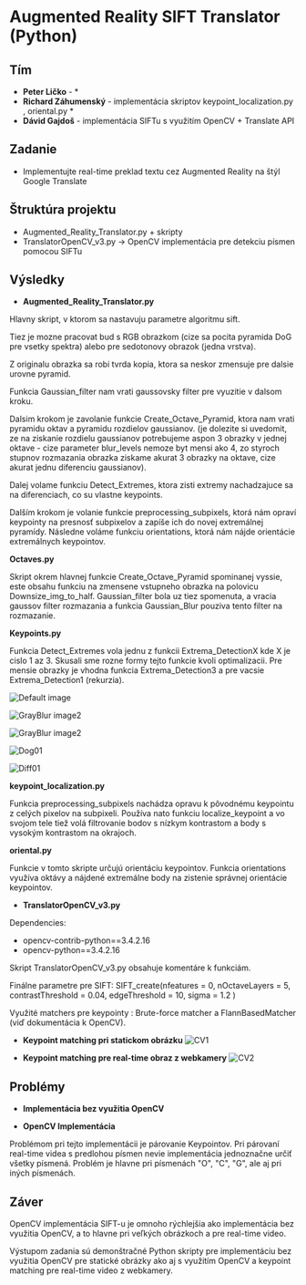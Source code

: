 # Augmented Reality SIFT Translator (Python)

## Tím
* **Peter Ličko** - *
* **Richard Záhumenský** - implementácia skriptov keypoint_localization.py , oriental.py *
* **Dávid Gajdoš** - implementácia SIFTu s využitím OpenCV + Translate API

## Zadanie
* Implementujte real-time preklad textu cez Augmented Reality na štýl Google Translate 

## Štruktúra projektu
* Augmented_Reality_Translator.py + skripty 
* TranslatorOpenCV_v3.py -> OpenCV implementácia pre detekciu písmen pomocou SIFTu 

## Výsledky

* **Augmented_Reality_Translator.py**

Hlavny skript, v ktorom sa nastavuju parametre algoritmu sift.

Tiez je mozne pracovat bud s RGB obrazkom (cize sa pocita pyramida DoG pre vsetky spektra) alebo pre sedotonovy obrazok (jedna vrstva).

Z originalu obrazka sa robi tvrda kopia, ktora sa neskor zmensuje pre dalsie urovne pyramid.

Funkcia Gaussian_filter nam vrati gaussovsky filter pre vyuzitie v dalsom kroku.

Dalsim krokom je zavolanie funkcie Create_Octave_Pyramid, ktora nam vrati pyramidu oktav a pyramidu rozdielov gaussianov. (je dolezite si uvedomit, ze na ziskanie rozdielu gaussianov potrebujeme aspon 3 obrazky v jednej oktave - cize parameter blur_levels nemoze byt mensi ako 4, zo styroch stupnov rozmazania obrazka ziskame akurat 3 obrazky na oktave, cize akurat jednu diferenciu gaussianov).

Dalej volame funkciu Detect_Extremes, ktora zisti extremy nachadzajuce sa na diferenciach, co su vlastne keypoints.

Dalším krokom je volanie funkcie preprocessing_subpixels, ktorá nám opraví keypointy na presnosť subpixelov a zapíše ich do novej extremálnej pyramídy. Následne voláme funkciu orientations, ktorá nám nájde orientácie extremálnych keypointov.


**Octaves.py**

Skript okrem hlavnej funkcie Create_Octave_Pyramid spominanej vyssie, este obsahu funkciu na zmensene vstupneho obrazka na polovicu Downsize_img_to_half.
Gaussian_filter bola uz tiez spomenuta, a vracia gaussov filter rozmazania a funkcia Gaussian_Blur pouziva tento filter na rozmazanie.


**Keypoints.py**

Funkcia Detect_Extremes vola jednu z funkcii Extrema_DetectionX kde X je cislo 1 az 3. Skusali sme rozne formy tejto funkcie kvoli optimalizacii. Pre mensie obrazky je vhodna funkcia Extrema_Detection3 a pre vacsie Extrema_Detection1 (rekurzia).


![Default image](/result_images/default.png) 

![GrayBlur image2](/result_images/grayblur2.png) 

![GrayBlur image2](/result_images/grayblur1.png) 

![Dog01](/result_images/dog01.png) 

![Diff01](/result_images/diff01.png) 


**keypoint_localization.py**

Funkcia preprocessing_subpixels nachádza opravu k pôvodnému keypointu z celých pixelov na subpixeli. Používa nato funkciu localize_keypoint a vo svojom tele tiež volá filtrovanie bodov s nízkym kontrastom a body s vysokým kontrastom na okrajoch.

**oriental.py**

Funkcie v tomto skripte určujú orientáciu keypointov. Funkcia orientations využíva oktávy a nájdené extremálne body na zistenie správnej orientácie keypointov. 


* **TranslatorOpenCV_v3.py**

Dependencies: 
* opencv-contrib-python==3.4.2.16 
* opencv-python==3.4.2.16

Skript TranslatorOpenCV_v3.py obsahuje komentáre k funkciám. 

Finálne parametre pre SIFT: SIFT_create(nfeatures = 0,
                            		nOctaveLayers = 5,
                            		contrastThreshold = 0.04,
                            		edgeThreshold = 10,
                            		sigma = 1.2 )
                                
Využité matchers pre keypointy : Brute-force matcher a FlannBasedMatcher (viď dokumentácia k OpenCV).

* **Keypoint matching pri statickom obrázku**
![CV1](/result_images/cv1.png)

* **Keypoint matching pre real-time obraz z webkamery**
![CV2](/result_images/cv2.png) 

## Problémy

* **Implementácia bez využitia OpenCV**

* **OpenCV Implementácia**

Problémom pri tejto implementácii je párovanie Keypointov. Pri párovaní real-time videa s predlohou písmen nevie implementácia jednoznačne určiť všetky písmená. Problém je hlavne pri písmenách "O", "C", "G", ale aj pri iných písmenách.

## Záver

OpenCV implementácia SIFT-u je omnoho rýchlejšia ako implementácia bez využitia OpenCV, a to hlavne pri veľkých obrázkoch a pre real-time video.

Výstupom zadania sú demonštračné Python skripty pre implementáciu bez využitia OpenCV pre statické obrázky ako aj s využitím OpenCV a keypoint matching pre real-time video z webkamery.



